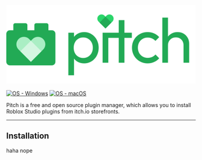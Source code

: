 ![Pitch logo](./gh-assets/Logo-Wordmark.svg)

[![OS - Windows](https://img.shields.io/badge/OS-Windows-blue?logo=windows&logoColor=white)](https://www.microsoft.com/ "Go to Microsoft homepage")
[![OS - macOS](https://img.shields.io/badge/OS-macOS-blue?logo=apple&logoColor=white)](https://www.apple.com/macos/ "Go to Apple homepage")

Pitch is a free and open source plugin manager, which allows you to install Roblox Studio plugins from itch.io storefronts.

-----

## Installation

haha nope

